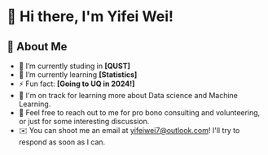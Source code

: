 # 👋 Hi there, I'm Yifei Wei!

## 🚀 About Me
- 🔭 I’m currently studing in **[QUST]**
- 🌱 I’m currently learning **[Statistics]**
- ⚡ Fun fact: **[Going to UQ in 2024!]**
- 🌱 I'm on track for learning more about Data science and Machine Learning.
- 💬 Feel free to reach out to me for pro bono consulting and volunteering, or just for some interesting discussion.
- ✉️ You can shoot me an email at yifeiwei7@outlook.com! I'll try to respond as soon as I can.
